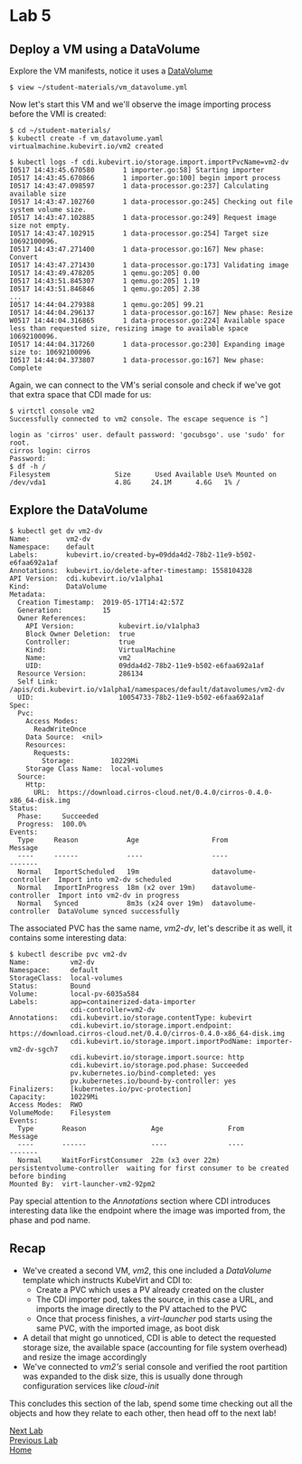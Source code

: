 # Lab 5

## Deploy a VM using a DataVolume

Explore the VM manifests, notice it uses a [DataVolume](https://kubevirt.io/user-guide/docs/latest/creating-virtual-machines/disks-and-volumes.html#datavolume)

```console
$ view ~/student-materials/vm_datavolume.yml
```

Now let's start this VM and we'll observe the image importing process before the VMI is created:

```console
$ cd ~/student-materials/
$ kubectl create -f vm_datavolume.yaml
virtualmachine.kubevirt.io/vm2 created

$ kubectl logs -f cdi.kubevirt.io/storage.import.importPvcName=vm2-dv
I0517 14:43:45.670580       1 importer.go:58] Starting importer
I0517 14:43:45.670866       1 importer.go:100] begin import process
I0517 14:43:47.098597       1 data-processor.go:237] Calculating available size
I0517 14:43:47.102760       1 data-processor.go:245] Checking out file system volume size.
I0517 14:43:47.102885       1 data-processor.go:249] Request image size not empty.
I0517 14:43:47.102915       1 data-processor.go:254] Target size 10692100096.
I0517 14:43:47.271400       1 data-processor.go:167] New phase: Convert
I0517 14:43:47.271430       1 data-processor.go:173] Validating image
I0517 14:43:49.478205       1 qemu.go:205] 0.00
I0517 14:43:51.845307       1 qemu.go:205] 1.19
I0517 14:43:51.846846       1 qemu.go:205] 2.38
...
I0517 14:44:04.279388       1 qemu.go:205] 99.21
I0517 14:44:04.296137       1 data-processor.go:167] New phase: Resize
W0517 14:44:04.316865       1 data-processor.go:224] Available space less than requested size, resizing image to available space 10692100096.
I0517 14:44:04.317260       1 data-processor.go:230] Expanding image size to: 10692100096
I0517 14:44:04.373807       1 data-processor.go:167] New phase: Complete
```

Again, we can connect to the VM's serial console and check if we've got that extra space that CDI made for us:

```console
$ virtctl console vm2
Successfully connected to vm2 console. The escape sequence is ^]

login as 'cirros' user. default password: 'gocubsgo'. use 'sudo' for root.
cirros login: cirros
Password:
$ df -h /
Filesystem                Size      Used Available Use% Mounted on
/dev/vda1                 4.8G     24.1M      4.6G   1% /
```

## Explore the DataVolume

```console
$ kubectl get dv vm2-dv
Name:         vm2-dv
Namespace:    default
Labels:       kubevirt.io/created-by=09dda4d2-78b2-11e9-b502-e6faa692a1af
Annotations:  kubevirt.io/delete-after-timestamp: 1558104328
API Version:  cdi.kubevirt.io/v1alpha1
Kind:         DataVolume
Metadata:
  Creation Timestamp:  2019-05-17T14:42:57Z
  Generation:          15
  Owner References:
    API Version:           kubevirt.io/v1alpha3
    Block Owner Deletion:  true
    Controller:            true
    Kind:                  VirtualMachine
    Name:                  vm2
    UID:                   09dda4d2-78b2-11e9-b502-e6faa692a1af
  Resource Version:        286134
  Self Link:               /apis/cdi.kubevirt.io/v1alpha1/namespaces/default/datavolumes/vm2-dv
  UID:                     10054733-78b2-11e9-b502-e6faa692a1af
Spec:
  Pvc:
    Access Modes:
      ReadWriteOnce
    Data Source:  <nil>
    Resources:
      Requests:
        Storage:         10229Mi
    Storage Class Name:  local-volumes
  Source:
    Http:
      URL:  https://download.cirros-cloud.net/0.4.0/cirros-0.4.0-x86_64-disk.img
Status:
  Phase:     Succeeded
  Progress:  100.0%
Events:
  Type     Reason            Age                  From                   Message
  ----     ------            ----                 ----                   -------
  Normal   ImportScheduled   19m                  datavolume-controller  Import into vm2-dv scheduled
  Normal   ImportInProgress  18m (x2 over 19m)    datavolume-controller  Import into vm2-dv in progress
  Normal   Synced            8m3s (x24 over 19m)  datavolume-controller  DataVolume synced successfully
```

The associated PVC has the same name, *vm2-dv*, let's describe it as well, it contains some interesting data:

```console
$ kubectl describe pvc vm2-dv
Name:          vm2-dv
Namespace:     default
StorageClass:  local-volumes
Status:        Bound
Volume:        local-pv-6035a584
Labels:        app=containerized-data-importer
               cdi-controller=vm2-dv
Annotations:   cdi.kubevirt.io/storage.contentType: kubevirt
               cdi.kubevirt.io/storage.import.endpoint: https://download.cirros-cloud.net/0.4.0/cirros-0.4.0-x86_64-disk.img
               cdi.kubevirt.io/storage.import.importPodName: importer-vm2-dv-sgch7
               cdi.kubevirt.io/storage.import.source: http
               cdi.kubevirt.io/storage.pod.phase: Succeeded
               pv.kubernetes.io/bind-completed: yes
               pv.kubernetes.io/bound-by-controller: yes
Finalizers:    [kubernetes.io/pvc-protection]
Capacity:      10229Mi
Access Modes:  RWO
VolumeMode:    Filesystem
Events:
  Type       Reason                Age                From                         Message
  ----       ------                ----               ----                         -------
  Normal     WaitForFirstConsumer  22m (x3 over 22m)  persistentvolume-controller  waiting for first consumer to be created before binding
Mounted By:  virt-launcher-vm2-92pm2
```

Pay special attention to the *Annotations* section where CDI introduces interesting data like the endpoint where the image was imported from, the phase and pod name.

## Recap

* We've created a second VM, *vm2*, this one included a *DataVolume* template which instructs KubeVirt and CDI to:
  * Create a PVC which uses a PV already created on the cluster
  * The CDI importer pod, takes the source, in this case a URL, and imports the image directly to the PV attached to the PVC
  * Once that process finishes, a *virt-launcher* pod starts using the same PVC, with the imported image, as boot disk
* A detail that might go unnoticed, CDI is able to detect the requested storage size, the available space (accounting for file system overhead) and resize the image accordingly
* We've connected to *vm2's* serial console and verified the root partition was expanded to the disk size, this is usually done through configuration services like *cloud-init*

This concludes this section of the lab, spend some time checking out all the objects and how they relate to each other, then head off to the next lab!

[Next Lab](../lab6/lab6.md)\
[Previous Lab](../lab5/lab5.md)\
[Home](../../README.md)
